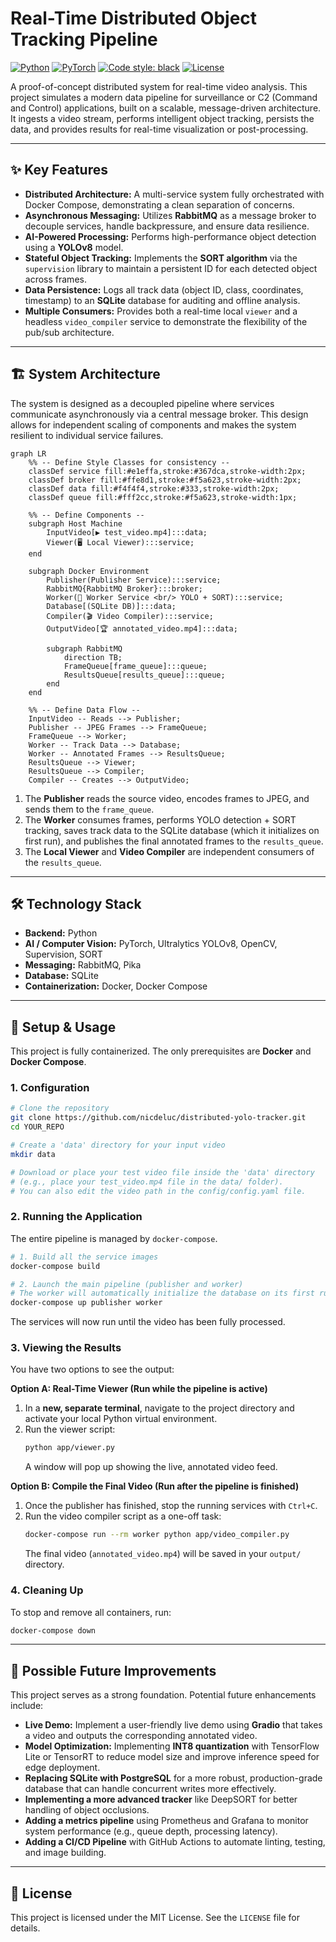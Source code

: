 # Real-Time Distributed Object Tracking Pipeline

[![Python](https://img.shields.io/badge/Python-3.10-blue)](https://www.python.org/)
[![PyTorch](https://img.shields.io/badge/PyTorch-2.7-orange)](https://pytorch.org/)
[![Code style: black](https://img.shields.io/badge/code%20style-black-000000.svg)](https://github.com/psf/black)
[![License](https://img.shields.io/badge/License-MIT-green)](./LICENSE)

A proof-of-concept distributed system for real-time video analysis. This project simulates a modern data pipeline for surveillance or C2 (Command and Control) applications, built on a scalable, message-driven architecture. It ingests a video stream, performs intelligent object tracking, persists the data, and provides results for real-time visualization or post-processing.

---

<!-- ## 🎥 Live Demo

--- -->

## ✨ Key Features
* **Distributed Architecture:** A multi-service system fully orchestrated with Docker Compose, demonstrating a clean separation of concerns.
* **Asynchronous Messaging:** Utilizes **RabbitMQ** as a message broker to decouple services, handle backpressure, and ensure data resilience.
* **AI-Powered Processing:** Performs high-performance object detection using a **YOLOv8** model.
* **Stateful Object Tracking:** Implements the **SORT algorithm** via the `supervision` library to maintain a persistent ID for each detected object across frames.
* **Data Persistence:** Logs all track data (object ID, class, coordinates, timestamp) to an **SQLite** database for auditing and offline analysis.
* **Multiple Consumers:** Provides both a real-time local `viewer` and a headless `video_compiler` service to demonstrate the flexibility of the pub/sub architecture.

---

## 🏗️ System Architecture
The system is designed as a decoupled pipeline where services communicate asynchronously via a central message broker. This design allows for independent scaling of components and makes the system resilient to individual service failures.

```mermaid
graph LR
    %% -- Define Style Classes for consistency --
    classDef service fill:#e1effa,stroke:#367dca,stroke-width:2px;
    classDef broker fill:#ffe8d1,stroke:#f5a623,stroke-width:2px;
    classDef data fill:#f4f4f4,stroke:#333,stroke-width:2px;
    classDef queue fill:#fff2cc,stroke:#f5a623,stroke-width:1px;

    %% -- Define Components --
    subgraph Host Machine
        InputVideo[▶️ test_video.mp4]:::data;
        Viewer(🖥️ Local Viewer):::service;
    end

    subgraph Docker Environment
        Publisher(Publisher Service):::service;
        RabbitMQ{RabbitMQ Broker}:::broker;
        Worker(🔬 Worker Service <br/> YOLO + SORT):::service;
        Database[(SQLite DB)]:::data;
        Compiler(🎬 Video Compiler):::service;
        OutputVideo[🏆 annotated_video.mp4]:::data;

        subgraph RabbitMQ
            direction TB;
            FrameQueue[frame_queue]:::queue;
            ResultsQueue[results_queue]:::queue;
        end
    end
    
    %% -- Define Data Flow --
    InputVideo -- Reads --> Publisher;
    Publisher -- JPEG Frames --> FrameQueue;
    FrameQueue --> Worker;
    Worker -- Track Data --> Database;
    Worker -- Annotated Frames --> ResultsQueue;
    ResultsQueue --> Viewer;
    ResultsQueue --> Compiler;
    Compiler -- Creates --> OutputVideo;
```

1. The **Publisher** reads the source video, encodes frames to JPEG, and sends them to the `frame_queue`.
2. The **Worker** consumes frames, performs YOLO detection + SORT tracking, saves track data to the SQLite database (which it initializes on first run), and publishes the final annotated frames to the `results_queue`.
3. The **Local Viewer** and **Video Compiler** are independent consumers of the `results_queue`.

---

## 🛠️ Technology Stack
* **Backend:** Python
* **AI / Computer Vision:** PyTorch, Ultralytics YOLOv8, OpenCV, Supervision, SORT
* **Messaging:** RabbitMQ, Pika
* **Database:** SQLite
* **Containerization:** Docker, Docker Compose

---

## 🚀 Setup & Usage
This project is fully containerized. The only prerequisites are **Docker** and **Docker Compose**.

### 1. Configuration
```bash
# Clone the repository
git clone https://github.com/nicdeluc/distributed-yolo-tracker.git
cd YOUR_REPO

# Create a 'data' directory for your input video
mkdir data

# Download or place your test video file inside the 'data' directory
# (e.g., place your test_video.mp4 file in the data/ folder).
# You can also edit the video path in the config/config.yaml file.
```

### 2. Running the Application
The entire pipeline is managed by `docker-compose`.

```bash
# 1. Build all the service images
docker-compose build

# 2. Launch the main pipeline (publisher and worker)
# The worker will automatically initialize the database on its first run.
docker-compose up publisher worker
```
The services will now run until the video has been fully processed.

### 3. Viewing the Results

You have two options to see the output:

**Option A: Real-Time Viewer (Run while the pipeline is active)**
1.  In a **new, separate terminal**, navigate to the project directory and activate your local Python virtual environment.
2.  Run the viewer script:
    ```bash
    python app/viewer.py
    ```
    A window will pop up showing the live, annotated video feed.

**Option B: Compile the Final Video (Run after the pipeline is finished)**
1.  Once the publisher has finished, stop the running services with `Ctrl+C`.
2.  Run the video compiler script as a one-off task:
    ```bash
    docker-compose run --rm worker python app/video_compiler.py
    ```
    The final video (`annotated_video.mp4`) will be saved in your `output/` directory.

### 4. Cleaning Up
To stop and remove all containers, run:
```bash
docker-compose down
```
---

## 🔮 Possible Future Improvements
This project serves as a strong foundation. Potential future enhancements include:

* **Live Demo:** Implement a user-friendly live demo using **Gradio** that takes a video and outputs the corresponding annotated video.
* **Model Optimization:** Implementing **INT8 quantization** with TensorFlow Lite or TensorRT to reduce model size and improve inference speed for edge deployment.
* **Replacing SQLite with PostgreSQL** for a more robust, production-grade database that can handle concurrent writes more effectively.
* **Implementing a more advanced tracker** like DeepSORT for better handling of object occlusions.
* **Adding a metrics pipeline** using Prometheus and Grafana to monitor system performance (e.g., queue depth, processing latency).
* **Adding a CI/CD Pipeline** with GitHub Actions to automate linting, testing, and image building.

---

## 📄 License
This project is licensed under the MIT License. See the `LICENSE` file for details.
